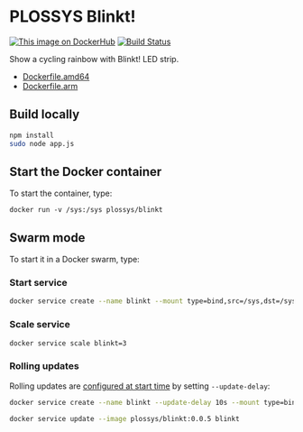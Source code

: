 # PLOSSYS Blinkt!
[![This image on DockerHub](https://img.shields.io/docker/pulls/stefanscherer/winspector.svg)](https://hub.docker.com/r/stefanscherer/winspector/)
[![Build Status](https://travis-ci.org/plossys/blinkt.svg?branch=master)](https://travis-ci.org/plossys/blinkt)

Show a cycling rainbow with Blinkt! LED strip.

- [Dockerfile.amd64](https://github.com/plossys/blinkt/blob/master/Dockerfile.amd64)
- [Dockerfile.arm](https://github.com/plossys/blinkt/blob/master/Dockerfile.arm)

## Build locally

```bash
npm install
sudo node app.js
```

## Start the Docker container

To start the container, type:

```
docker run -v /sys:/sys plossys/blinkt
```

## Swarm mode

To start it in a Docker swarm, type:

### Start service

```bash
docker service create --name blinkt --mount type=bind,src=/sys,dst=/sys plossys/blinkt:0.0.3
```

### Scale service

```bash
docker service scale blinkt=3
```

### Rolling updates

Rolling updates are [configured at start time](https://docs.docker.com/engine/swarm/swarm-tutorial/rolling-update/) by setting `--update-delay`:

```bash
docker service create --name blinkt --update-delay 10s --mount type=bind,src=/sys,dst=/sys plossys/blinkt:0.0.3
```

```bash
docker service update --image plossys/blinkt:0.0.5 blinkt
```
